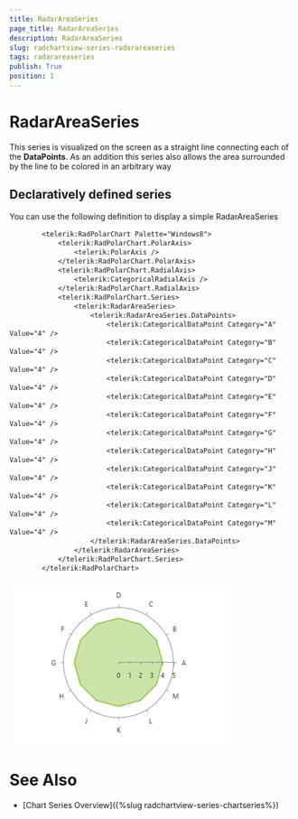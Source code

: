 ```yaml
---
title: RadarAreaSeries
page_title: RadarAreaSeries
description: RadarAreaSeries
slug: radchartview-series-radarareaseries
tags: radarareaseries
publish: True
position: 1
---
```


# RadarAreaSeries



This series is visualized on the screen as a straight line connecting each of the __DataPoints__. As an addition this series also allows the area surrounded by the line to be colored in an arbitrary way
      

## Declaratively defined series

You can use the following definition to display a simple RadarAreaSeries

	
            <telerik:RadPolarChart Palette="Windows8">
                <telerik:RadPolarChart.PolarAxis>
                    <telerik:PolarAxis />
                </telerik:RadPolarChart.PolarAxis>
                <telerik:RadPolarChart.RadialAxis>
                    <telerik:CategoricalRadialAxis />
                </telerik:RadPolarChart.RadialAxis>
                <telerik:RadPolarChart.Series>
                    <telerik:RadarAreaSeries>
                        <telerik:RadarAreaSeries.DataPoints>
                            <telerik:CategoricalDataPoint Category="A" Value="4" />
                            <telerik:CategoricalDataPoint Category="B" Value="4" />
                            <telerik:CategoricalDataPoint Category="C" Value="4" />
                            <telerik:CategoricalDataPoint Category="D" Value="4" />
                            <telerik:CategoricalDataPoint Category="E" Value="4" />
                            <telerik:CategoricalDataPoint Category="F" Value="4" />
                            <telerik:CategoricalDataPoint Category="G" Value="4" />
                            <telerik:CategoricalDataPoint Category="H" Value="4" />
                            <telerik:CategoricalDataPoint Category="J" Value="4" />
                            <telerik:CategoricalDataPoint Category="K" Value="4" />
                            <telerik:CategoricalDataPoint Category="L" Value="4" />
                            <telerik:CategoricalDataPoint Category="M" Value="4" />
                        </telerik:RadarAreaSeries.DataPoints>
                    </telerik:RadarAreaSeries>
                </telerik:RadPolarChart.Series>
            </telerik:RadPolarChart>

![radchartview-series-radarareaseries](images/radchartview-series-radarareaseries.png)

# See Also

 * [Chart Series Overview]({%slug radchartview-series-chartseries%})
